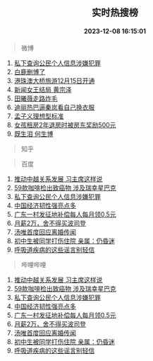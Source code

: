 <div align="center"><h2>实时热搜榜</h2><h4>2023-12-08 16:15:01</h4></div>

> 微博  

1. [私下查询公民个人信息涉嫌犯罪](https://s.weibo.com/weibo?q=%23%E7%A7%81%E4%B8%8B%E6%9F%A5%E8%AF%A2%E5%85%AC%E6%B0%91%E4%B8%AA%E4%BA%BA%E4%BF%A1%E6%81%AF%E6%B6%89%E5%AB%8C%E7%8A%AF%E7%BD%AA%23&t=31&band_rank=1&Refer=top)<br />
2. [白鹿删博了](https://s.weibo.com/weibo?q=%23%E7%99%BD%E9%B9%BF%E5%88%A0%E5%8D%9A%E4%BA%86%23&t=31&band_rank=2&Refer=top)<br />
3. [港珠澳大桥旅游12月15日开通](https://s.weibo.com/weibo?q=%23%E6%B8%AF%E7%8F%A0%E6%BE%B3%E5%A4%A7%E6%A1%A5%E6%97%85%E6%B8%B812%E6%9C%8815%E6%97%A5%E5%BC%80%E9%80%9A%23&t=31&band_rank=3&Refer=top)<br />
4. [新闻女王结局 黄宗泽](https://s.weibo.com/weibo?q=%E6%96%B0%E9%97%BB%E5%A5%B3%E7%8E%8B%E7%BB%93%E5%B1%80%20%E9%BB%84%E5%AE%97%E6%B3%BD&t=31&band_rank=4&Refer=top)<br />
5. [田曦薇走路炸毛](https://s.weibo.com/weibo?q=%23%E7%94%B0%E6%9B%A6%E8%96%87%E8%B5%B0%E8%B7%AF%E7%82%B8%E6%AF%9B%23&t=31&band_rank=5&Refer=top)<br />
6. [迪丽热巴逼秦岚看自己换衣服](https://s.weibo.com/weibo?q=%E8%BF%AA%E4%B8%BD%E7%83%AD%E5%B7%B4%E9%80%BC%E7%A7%A6%E5%B2%9A%E7%9C%8B%E8%87%AA%E5%B7%B1%E6%8D%A2%E8%A1%A3%E6%9C%8D&t=31&band_rank=6&Refer=top)<br />
7. [孟子义理想型标准](https://s.weibo.com/weibo?q=%23%E5%AD%9F%E5%AD%90%E4%B9%89%E7%90%86%E6%83%B3%E5%9E%8B%E6%A0%87%E5%87%86%23&t=31&band_rank=7&Refer=top)<br />
8. [女孩租房2年退房时被房东奖励500元](https://s.weibo.com/weibo?q=%23%E5%A5%B3%E5%AD%A9%E7%A7%9F%E6%88%BF2%E5%B9%B4%E9%80%80%E6%88%BF%E6%97%B6%E8%A2%AB%E6%88%BF%E4%B8%9C%E5%A5%96%E5%8A%B1500%E5%85%83%23&t=31&band_rank=8&Refer=top)<br />
9. [既生泪 何生博](https://s.weibo.com/weibo?q=%E6%97%A2%E7%94%9F%E6%B3%AA%20%E4%BD%95%E7%94%9F%E5%8D%9A&t=31&band_rank=9&Refer=top)<br />

> 知乎  


> 百度  

1. [推动中越关系发展 习主席这样说](https://www.baidu.com/s?wd=%E6%8E%A8%E5%8A%A8%E4%B8%AD%E8%B6%8A%E5%85%B3%E7%B3%BB%E5%8F%91%E5%B1%95+%E4%B9%A0%E4%B8%BB%E5%B8%AD%E8%BF%99%E6%A0%B7%E8%AF%B4&sa=fyb_news&rsv_dl=fyb_news)<br />
2. [59款咖啡检出致癌物 涉及瑞幸星巴克](https://www.baidu.com/s?wd=59%E6%AC%BE%E5%92%96%E5%95%A1%E6%A3%80%E5%87%BA%E8%87%B4%E7%99%8C%E7%89%A9+%E6%B6%89%E5%8F%8A%E7%91%9E%E5%B9%B8%E6%98%9F%E5%B7%B4%E5%85%8B&sa=fyb_news&rsv_dl=fyb_news)<br />
3. [私下查询公民个人信息涉嫌犯罪](https://www.baidu.com/s?wd=%E7%A7%81%E4%B8%8B%E6%9F%A5%E8%AF%A2%E5%85%AC%E6%B0%91%E4%B8%AA%E4%BA%BA%E4%BF%A1%E6%81%AF%E6%B6%89%E5%AB%8C%E7%8A%AF%E7%BD%AA&sa=fyb_news&rsv_dl=fyb_news)<br />
4. [中国经济韧性强亮点多](https://www.baidu.com/s?wd=%E4%B8%AD%E5%9B%BD%E7%BB%8F%E6%B5%8E%E9%9F%A7%E6%80%A7%E5%BC%BA%E4%BA%AE%E7%82%B9%E5%A4%9A&sa=fyb_news&rsv_dl=fyb_news)<br />
5. [广东一村发征地补偿每人每月领0.5元](https://www.baidu.com/s?wd=%E5%B9%BF%E4%B8%9C%E4%B8%80%E6%9D%91%E5%8F%91%E5%BE%81%E5%9C%B0%E8%A1%A5%E5%81%BF%E6%AF%8F%E4%BA%BA%E6%AF%8F%E6%9C%88%E9%A2%860.5%E5%85%83&sa=fyb_news&rsv_dl=fyb_news)<br />
6. [月薪2万，舍不得买波司登](https://www.baidu.com/s?wd=%E6%9C%88%E8%96%AA2%E4%B8%87%EF%BC%8C%E8%88%8D%E4%B8%8D%E5%BE%97%E4%B9%B0%E6%B3%A2%E5%8F%B8%E7%99%BB&sa=fyb_news&rsv_dl=fyb_news)<br />
7. [汤唯首度回应离婚传闻](https://www.baidu.com/s?wd=%E6%B1%A4%E5%94%AF%E9%A6%96%E5%BA%A6%E5%9B%9E%E5%BA%94%E7%A6%BB%E5%A9%9A%E4%BC%A0%E9%97%BB&sa=fyb_news&rsv_dl=fyb_news)<br />
8. [初中生被同学打伤住院 亲属：仍昏迷](https://www.baidu.com/s?wd=%E5%88%9D%E4%B8%AD%E7%94%9F%E8%A2%AB%E5%90%8C%E5%AD%A6%E6%89%93%E4%BC%A4%E4%BD%8F%E9%99%A2+%E4%BA%B2%E5%B1%9E%EF%BC%9A%E4%BB%8D%E6%98%8F%E8%BF%B7&sa=fyb_news&rsv_dl=fyb_news)<br />
9. [呼吸道疾病的这些谣言别轻信](https://www.baidu.com/s?wd=%E5%91%BC%E5%90%B8%E9%81%93%E7%96%BE%E7%97%85%E7%9A%84%E8%BF%99%E4%BA%9B%E8%B0%A3%E8%A8%80%E5%88%AB%E8%BD%BB%E4%BF%A1&sa=fyb_news&rsv_dl=fyb_news)<br />

> 哔哩哔哩  

1. [推动中越关系发展 习主席这样说](https://www.baidu.com/s?wd=%E6%8E%A8%E5%8A%A8%E4%B8%AD%E8%B6%8A%E5%85%B3%E7%B3%BB%E5%8F%91%E5%B1%95+%E4%B9%A0%E4%B8%BB%E5%B8%AD%E8%BF%99%E6%A0%B7%E8%AF%B4&sa=fyb_news&rsv_dl=fyb_news)<br />
2. [59款咖啡检出致癌物 涉及瑞幸星巴克](https://www.baidu.com/s?wd=59%E6%AC%BE%E5%92%96%E5%95%A1%E6%A3%80%E5%87%BA%E8%87%B4%E7%99%8C%E7%89%A9+%E6%B6%89%E5%8F%8A%E7%91%9E%E5%B9%B8%E6%98%9F%E5%B7%B4%E5%85%8B&sa=fyb_news&rsv_dl=fyb_news)<br />
3. [私下查询公民个人信息涉嫌犯罪](https://www.baidu.com/s?wd=%E7%A7%81%E4%B8%8B%E6%9F%A5%E8%AF%A2%E5%85%AC%E6%B0%91%E4%B8%AA%E4%BA%BA%E4%BF%A1%E6%81%AF%E6%B6%89%E5%AB%8C%E7%8A%AF%E7%BD%AA&sa=fyb_news&rsv_dl=fyb_news)<br />
4. [中国经济韧性强亮点多](https://www.baidu.com/s?wd=%E4%B8%AD%E5%9B%BD%E7%BB%8F%E6%B5%8E%E9%9F%A7%E6%80%A7%E5%BC%BA%E4%BA%AE%E7%82%B9%E5%A4%9A&sa=fyb_news&rsv_dl=fyb_news)<br />
5. [广东一村发征地补偿每人每月领0.5元](https://www.baidu.com/s?wd=%E5%B9%BF%E4%B8%9C%E4%B8%80%E6%9D%91%E5%8F%91%E5%BE%81%E5%9C%B0%E8%A1%A5%E5%81%BF%E6%AF%8F%E4%BA%BA%E6%AF%8F%E6%9C%88%E9%A2%860.5%E5%85%83&sa=fyb_news&rsv_dl=fyb_news)<br />
6. [月薪2万，舍不得买波司登](https://www.baidu.com/s?wd=%E6%9C%88%E8%96%AA2%E4%B8%87%EF%BC%8C%E8%88%8D%E4%B8%8D%E5%BE%97%E4%B9%B0%E6%B3%A2%E5%8F%B8%E7%99%BB&sa=fyb_news&rsv_dl=fyb_news)<br />
7. [汤唯首度回应离婚传闻](https://www.baidu.com/s?wd=%E6%B1%A4%E5%94%AF%E9%A6%96%E5%BA%A6%E5%9B%9E%E5%BA%94%E7%A6%BB%E5%A9%9A%E4%BC%A0%E9%97%BB&sa=fyb_news&rsv_dl=fyb_news)<br />
8. [初中生被同学打伤住院 亲属：仍昏迷](https://www.baidu.com/s?wd=%E5%88%9D%E4%B8%AD%E7%94%9F%E8%A2%AB%E5%90%8C%E5%AD%A6%E6%89%93%E4%BC%A4%E4%BD%8F%E9%99%A2+%E4%BA%B2%E5%B1%9E%EF%BC%9A%E4%BB%8D%E6%98%8F%E8%BF%B7&sa=fyb_news&rsv_dl=fyb_news)<br />
9. [呼吸道疾病的这些谣言别轻信](https://www.baidu.com/s?wd=%E5%91%BC%E5%90%B8%E9%81%93%E7%96%BE%E7%97%85%E7%9A%84%E8%BF%99%E4%BA%9B%E8%B0%A3%E8%A8%80%E5%88%AB%E8%BD%BB%E4%BF%A1&sa=fyb_news&rsv_dl=fyb_news)<br />
